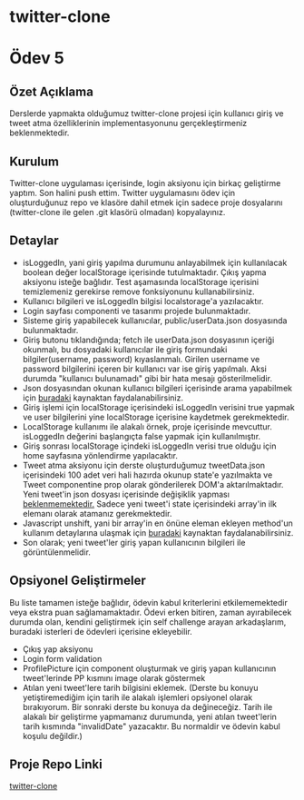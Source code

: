 # twitter-clone

# Ödev 5

## Özet Açıklama

Derslerde yapmakta olduğumuz twitter-clone projesi için kullanıcı giriş ve tweet atma özelliklerinin implementasyonunu gerçekleştirmeniz beklenmektedir.

## Kurulum

Twitter-clone uygulaması içerisinde, login aksiyonu için birkaç geliştirme yaptım. Son halini push ettim. Twitter uygulamasını ödev için oluşturduğunuz repo ve klasöre dahil etmek için sadece proje dosyalarını (twitter-clone ile gelen .git klasörü olmadan) kopyalayınız.

## Detaylar

- isLoggedIn, yani giriş yapılma durumunu anlayabilmek için kullanılacak boolean değer localStorage içerisinde tutulmaktadır. Çıkış yapma aksiyonu isteğe bağlıdır. Test aşamasında localStorage içerisini temizlemeniz gerekirse remove fonksiyonunu kullanabilirsiniz.
- Kullanıcı bilgileri ve isLoggedIn bilgisi localstorage'a yazılacaktır.
- Login sayfası componenti ve tasarımı projede bulunmaktadır.
- Sisteme giriş yapabilecek kullanıcılar, public/userData.json dosyasında bulunmaktadır.
- Giriş butonu tıklandığında; fetch ile userData.json dosyasının içeriği okunmalı, bu dosyadaki kullanıcılar ile giriş formundaki bilgiler(username, password) kıyaslanmalı. Girilen username ve password bilgilerini içeren bir kullanıcı var ise giriş yapılmalı. Aksi durumda "kullanıcı bulunamadı" gibi bir hata mesajı gösterilmelidir.
- Json dosyasından okunan kullanıcı bilgileri içerisinde arama yapabilmek için [buradaki](https://stackoverflow.com/questions/7364150/find-object-by-id-in-an-array-of-javascript-objects) kaynaktan faydalanabilirsiniz.
- Giriş işlemi için localStorage içerisindeki isLoggedIn verisini true yapmak ve user bilgilerini yine localStorage içerisine kaydetmek gerekmektedir.
- LocalStorage kullanımı ile alakalı örnek, proje içerisinde mevcuttur. isLoggedIn değerini başlangıçta false yapmak için kullanılmıştır.
- Giriş sonrası localStorage içindeki isLoggedIn verisi true olduğu için home sayfasına yönlendirme yapılacaktır.
- Tweet atma aksiyonu için derste oluşturduğumuz tweetData.json içerisindeki 100 adet veri hali hazırda okunup state'e yazılmakta ve Tweet componentine prop olarak gönderilerek DOM'a aktarılmaktadır. Yeni tweet'in json dosyası içerisinde değişiklik yapması <ins>beklenmemektedir.</ins> Sadece yeni tweet'i state içerisindeki array'in ilk elemanı olarak atamanız gerekmektedir.
- Javascript unshift, yani bir array'in en önüne eleman ekleyen method'un kullanım detaylarına ulaşmak için [buradaki](https://www.w3schools.com/jsref/jsref_unshift.asp) kaynaktan faydalanabilirsiniz.
- Son olarak; yeni tweet'ler giriş yapan kullanıcının bilgileri ile görüntülenmelidir.

## Opsiyonel Geliştirmeler

Bu liste tamamen isteğe bağlıdır, ödevin kabul kriterlerini etkilememektedir veya ekstra puan sağlamamaktadır. Ödevi erken bitiren, zaman ayırabilecek durumda olan, kendini geliştirmek için self challenge arayan arkadaşlarım, buradaki isterleri de ödevleri içerisine ekleyebilir.

- Çıkış yap aksiyonu
- Login form validation
- ProfilePicture için component oluşturmak ve giriş yapan kullanıcının tweet'lerinde PP kısmını image olarak göstermek
- Atılan yeni tweet'lere tarih bilgisini eklemek. (Derste bu konuyu yetiştiremediğim için tarih ile alakalı işlemleri opsiyonel olarak bırakıyorum. Bir sonraki derste bu konuya da değineceğiz. Tarih ile alakalı bir geliştirme yapmamanız durumunda, yeni atılan tweet'lerin tarih kısmında "invalidDate" yazacaktır. Bu normaldir ve ödevin kabul koşulu değildir.)

## Proje Repo Linki

[twitter-clone](https://github.com/94-Istanbul-Front-End-Bootcamp/twitter-clone)
